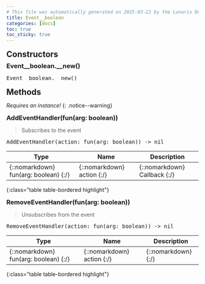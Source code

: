 ```yaml
---
# This file was automatically generated on 2025-03-22 by the Lunaris Documentation Generator
title: Event__boolean
categories: [docs]
toc: true
toc_sticky: true
---
```

<style>
h2 {
    margin-top: 1rem;
    margin-bottom: 0.5rem;
    padding: 0;
}

h3 {
    margin-top: 0.25rem;
    margin-bottom: 0.25rem;
}

.notice--warning {
    margin-top: 0.25rem !important;
    margin-bottom: 1rem !important;
}
</style>
            


## Constructors
### Event__boolean.__new()
<div class ="highlighter-rouge">
<div class ="highlight">
<pre class ="highlight">
<span class='nf'>Event__boolean.__new</span>()
</pre>
</div>
</div>

## Methods
*Requires an instance!*
{: .notice--warning}

### AddEventHandler(fun(arg: boolean))
> Subscribes to the event
<div class ="highlighter-rouge">
<div class ="highlight">
<pre class ="highlight">
<span class='nf'>AddEventHandler</span>(<span class='o'>action</span>: <span class='kt'>fun(arg: boolean)</span>) -> <span class='kt'>nil</span>
</pre>
</div>
</div>

| Type | Name | Description
| --- | --- | --- |
| {::nomarkdown} <span class='kt'>fun(arg: boolean)</span> {:/} | {::nomarkdown} <span class='o'>action</span> {:/} | {::nomarkdown} <span class='c'>Callback</span> {:/} |
{:class="table table-bordered highlight"}

### RemoveEventHandler(fun(arg: boolean))
> Unsubscribes from the event
<div class ="highlighter-rouge">
<div class ="highlight">
<pre class ="highlight">
<span class='nf'>RemoveEventHandler</span>(<span class='o'>action</span>: <span class='kt'>fun(arg: boolean)</span>) -> <span class='kt'>nil</span>
</pre>
</div>
</div>

| Type | Name | Description
| --- | --- | --- |
| {::nomarkdown} <span class='kt'>fun(arg: boolean)</span> {:/} | {::nomarkdown} <span class='o'>action</span> {:/} | {::nomarkdown} <span class='c'></span> {:/} |
{:class="table table-bordered highlight"}

